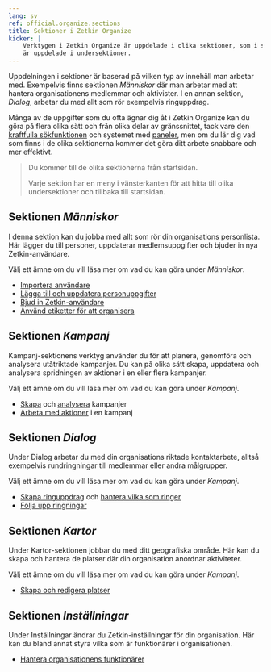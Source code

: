 ```yaml
---
lang: sv
ref: official.organize.sections
title: Sektioner i Zetkin Organize
kicker: |
    Verktygen i Zetkin Organize är uppdelade i olika sektioner, som i sin tur
    är uppdelade i undersektioner.
---
```

Uppdelningen i sektioner är baserad på vilken typ av innehåll man arbetar med.
Exempelvis finns sektionen _Människor_ där man arbetar med att hantera
organisationens medlemmar och aktivister. I en annan sektion, _Dialog_,
arbetar du med allt som rör exempelvis ringuppdrag.

Många av de uppgifter som du ofta ägnar dig åt i Zetkin Organize kan du göra
på flera olika sätt och från olika delar av gränssnittet, tack vare den
[kraftfulla sökfunktionen](../sok) och systemet med [paneler](../paneler),
men om du lär dig vad som finns i de olika sektionerna kommer det göra ditt
arbete snabbare och mer effektivt.

> Du kommer till de olika sektionerna från startsidan.
>
> Varje sektion har en meny i vänsterkanten för att hitta till olika
> undersektioner och tillbaka till startsidan.

## Sektionen _Människor_
I denna sektion kan du jobba med allt som rör din organisations personlista.
Här lägger du till personer, uppdaterar medlemsuppgifter och bjuder in nya
Zetkin-användare.

Välj ett ämne om du vill läsa mer om vad du kan göra under _Människor_.

* [Importera användare](/sv/for-funktionarer/manniskor/personlistan)
* [Lägga till och uppdatera personuppgifter](/sv/for-funktionarer/manniskor/personlistan)
* [Bjud in Zetkin-användare](/sv/for-funktionarer/manniskor/bjud-in)
* [Använd etiketter för att organisera](/sv/for-funktionarer/manniskor/etiketter)

## Sektionen _Kampanj_
Kampanj-sektionens verktyg använder du för att planera, genomföra och analysera
utåtriktade kampanjer. Du kan på olika sätt skapa, uppdatera och analysera
spridningen av aktioner i en eller flera kampanjer.

Välj ett ämne om du vill läsa mer om vad du kan göra under _Kampanj_.

* [Skapa](/sv/for-funktionarer/kampanjer/skapa-kampanj) och
  [analysera](/sv/for-funktionarer/kampanjer/analysera) kampanjer
* [Arbeta med aktioner](/sv/for-funktionarer/kampanjer/aktioner) i en kampanj

## Sektionen _Dialog_
Under Dialog arbetar du med din organisations riktade kontaktarbete, alltså
exempelvis rundringningar till medlemmar eller andra målgrupper.

Välj ett ämne om du vill läsa mer om vad du kan göra under _Kampanj_.

* [Skapa ringuppdrag](/sv/for-funktionarer/phone-banking/ringuppdrag) och
  [hantera vilka som ringer](/sv/for-funktionarer/phone-banking/ringare)
* [Följa upp ringningar](/sv/for-funktionarer/phone-banking/analysera)

## Sektionen _Kartor_
Under Kartor-sektionen jobbar du med ditt geografiska område. Här kan du skapa
och hantera de platser där din organisation anordnar aktiviteter.

Välj ett ämne om du vill läsa mer om vad du kan göra under _Kampanj_.

* [Skapa och redigera platser](/sv/for-funktionarer/geografi/platser)

## Sektionen _Inställningar_
Under Inställningar ändrar du Zetkin-inställningar för din organisation.
Här kan du bland annat styra vilka som är funktionärer i organisationen.

* [Hantera organisationens funktionärer](/sv/for-funktionarer/zetkin-organize/funktionarer)

